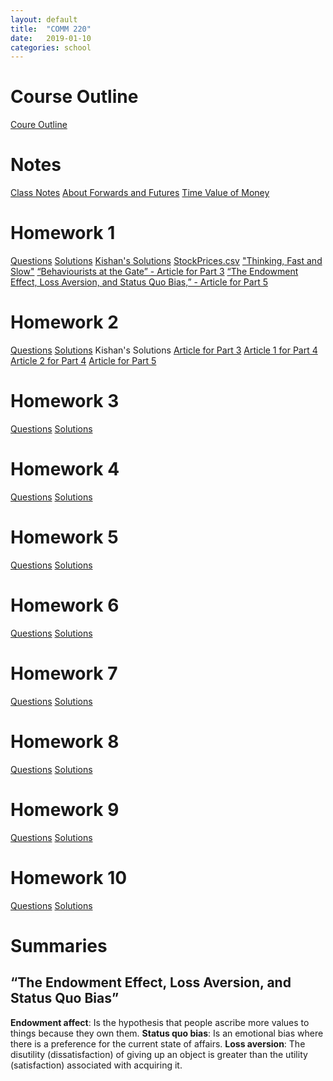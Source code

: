```yaml
---
layout: default
title:  "COMM 220"
date:   2019-01-10 
categories: school
---
```


<h1>Course Outline</h1>
<a href="https://docs.google.com/uc?id=19ZnckEXjw3NUDjkLXe3rloMo1RezrD8T">Coure Outline</a>

<h1>Notes</h1>
<a href="https://docs.google.com/uc?id=1ffF2WqViwrgaymQFPKTD45sM8zkm3YoY">Class Notes</a>  
<a href="https://docs.google.com/uc?id=1tMp_8ldcbNx-SXfeR_q4gCJnru2UELdW">About Forwards and Futures</a>  
<a href="https://docs.google.com/uc?id=13byaUpn6mGxF5PDMs9MrC1_EJ5onE41d">Time Value of Money</a>  

<h1>Homework 1</h1>
<a href="https://docs.google.com/uc?id=1iLxaIGKshhVT8k1oT2lZakPiQe13KcEd">Questions</a>  
<a href="https://docs.google.com/uc?id=19rxHeYfaBNrLLIe0RvB9xVDACSt4csIq">Solutions</a>  
<a href="https://docs.google.com/document/d/e/2PACX-1vQcK9SgPnBSLsPovAMa-FIJLIL0_yl6zdPSvHPGkrhnG2ephnKCCjMP4Ji6hxfIHA8kynGv6idc3XmS/pub">Kishan's Solutions</a>   
<a href="https://drive.google.com/open?id=18gPKYu5dg2LCkC07UZ2ZtIdLvSYydlal">StockPrices.csv</a>  
<a href="#">"Thinking, Fast and Slow"</a>  
<a href="https://docs.google.com/uc?id=1k-XPRbqRskjMwV591Piuxg-DiVxBckEu">“Behaviourists at the Gate” - Article for Part 3</a>  
<a href="https://docs.google.com/uc?id=1mcuNC3sKhNkm2RDnWky3npygczIITo7-">“The Endowment
Effect, Loss Aversion, and Status Quo Bias,” - Article for Part 5</a>

<h1>Homework 2</h1>
<a href="https://docs.google.com/uc?id=1XfDoMpvXpL_lEy0F2TAUEGM0-ZohS8Jj">Questions</a>  
<a href="https://docs.google.com/uc?id=1V_TrjilNIf9uAZrWyn4kzjj96frB8sXa">Solutions</a>  
<a href="https://docs.google.com/document/d/1Zgf_dqg-vfPrmz3QEDPbxmdszZtRnUxpmOJuM0Fc1sM/edit#heading=h.p3zzib6qgu4j"></a>Kishan's Solutions</a>  
<a href="https://docs.google.com/uc?id=1O_GrfHgS2czxE1MpiG7MFL8r7ZYByvVI">Article for Part 3</a>  
<a href="https://docs.google.com/uc?id=1pljyA2kGMe18jpTG5DjqQC0dvUczsBRp">Article 1 for Part 4</a>  
<a href="https://docs.google.com/uc?id=1O_GrfHgS2czxE1MpiG7MFL8r7ZYByvVI">Article 2 for Part 4</a>  
<a href="https://docs.google.com/uc?id=1mcuNC3sKhNkm2RDnWky3npygczIITo7-">Article for Part 5</a>  

<h1>Homework 3</h1>
<a href="">Questions</a>  
<a href="">Solutions</a>  

<h1>Homework 4</h1>
<a href="">Questions</a>  
<a href="">Solutions</a>  

<h1>Homework 5</h1>
<a href="">Questions</a>  
<a href="">Solutions</a>  

<h1>Homework 6</h1>
<a href="">Questions</a>  
<a href="">Solutions</a>  

<h1>Homework 7</h1>
<a href="">Questions</a>  
<a href="">Solutions</a>  

<h1>Homework 8</h1>
<a href="">Questions</a>  
<a href="">Solutions</a>  

<h1>Homework 9</h1>
<a href="">Questions</a>  
<a href="">Solutions</a>  

<h1>Homework 10</h1>
<a href="">Questions</a>  
<a href="">Solutions</a>  

<h1>Summaries</h1>
<h2 id="hw1a3">“The Endowment Effect, Loss Aversion, and Status Quo Bias”</h2>
<b>Endowment affect</b>:  
Is the hypothesis that people ascribe more values to things because they own them.  
<b>Status quo bias</b>:  
Is an emotional bias where there is a preference for the current state of affairs.  
<b>Loss aversion</b>:  
The disutility (dissatisfaction) of giving up an object is greater than the utility (satisfaction) associated with acquiring it.  